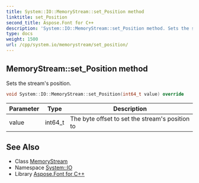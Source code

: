 ```yaml
---
title: System::IO::MemoryStream::set_Position method
linktitle: set_Position
second_title: Aspose.Font for C++
description: 'System::IO::MemoryStream::set_Position method. Sets the stream''s position in C++.'
type: docs
weight: 1500
url: /cpp/system.io/memorystream/set_position/
---
```

## MemoryStream::set_Position method


Sets the stream's position.

```cpp
void System::IO::MemoryStream::set_Position(int64_t value) override
```


| Parameter | Type | Description |
| --- | --- | --- |
| value | int64_t | The byte offset to set the stream's position to |

## See Also

* Class [MemoryStream](../)
* Namespace [System::IO](../../)
* Library [Aspose.Font for C++](../../../)
